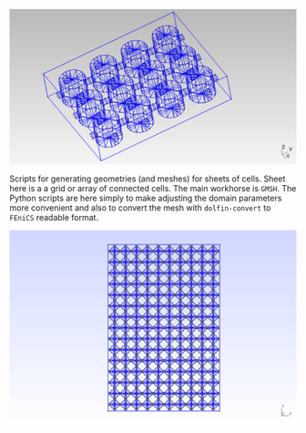 <p align="center">
  <img src="https://github.com/MiroK/emi-cylinders/blob/master/doc/grid-iso.png">
</p>

Scripts for generating geometries (and meshes) for sheets of cells. Sheet here is a
a grid or array of connected cells. The main workhorse is `GMSH`. The Python scripts are
here simply to make adjusting the domain parameters more convenient and also to convert
the mesh with `dolfin-convert` to `FEniCS` readable format.

<p align="center">
  <img src="https://github.com/MiroK/emi-cylinders/blob/master/doc/grid-iso-large.png">
</p>
